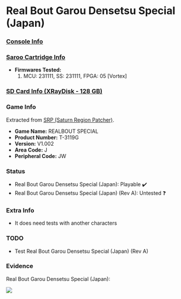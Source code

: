# Real Bout Garou Densetsu Special (Japan)

### [Console Info](../../../../../Info/Consoles/VA13/README.md)

### [Saroo Cartridge Info](../../../../../Info/Cartridges/RetroGameParadiseStore/1.32F/README.md)

- <b>Firmwares Tested:</b>
  1. MCU: 231111, SS: 231111, FPGA: 05 [Vortex]

### [SD Card Info (XRayDisk - 128 GB)](../../../../../Info/SdCards/XRayDisk/128GB/fat32/README.md)

### Game Info

Extracted from [SRP (Saturn Region Patcher)](https://segaxtreme.net/resources/saturn-region-patcher.81/download).

- <b>Game Name:</b> REALBOUT SPECIAL
- <b>Product Number:</b> T-3119G
- <b>Version:</b> V1.002
- <b>Area Code:</b> J
- <b>Peripheral Code:</b> JW

### Status

- Real Bout Garou Densetsu Special (Japan): Playable :heavy_check_mark:
- Real Bout Garou Densetsu Special (Japan) (Rev A): Untested :question:

### Extra Info

- It does need tests with another characters

### TODO

- Test Real Bout Garou Densetsu Special (Japan) (Rev A)

### Evidence

Real Bout Garou Densetsu Special (Japan):

[![](https://img.youtube.com/vi/whyp0wn3J0g/0.jpg)](https://www.youtube.com/watch?v=whyp0wn3J0g)
